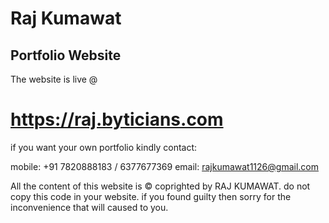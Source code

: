 # Raj Kumawat
## Portfolio Website
The website is live @ 
# https://raj.byticians.com

if you want your own portfolio kindly contact: 

mobile: +91 7820888183 / 6377677369
email: rajkumawat1126@gmail.com

All the content of this website is © coprighted by RAJ KUMAWAT. do not copy this code in your website. if you found guilty then sorry for the inconvenience that will caused to you.

